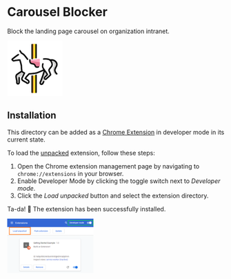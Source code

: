 # Carousel Blocker

Block the landing page carousel on organization intranet. 

![cb-icon](https://github.com/lizlove/carousel-blocker/blob/main/images/cb128.png?raw=true)

## Installation

This directory can be added as a [Chrome Extension][extensions] in developer mode in its current state. 

To load the [unpacked][unpacked] extension, follow these steps:
1. Open the Chrome extension management page by navigating to `chrome://extensions` in your browser.
2. Enable Developer Mode by clicking the toggle switch next to *Developer mode*.
3. Click the *Load unpacked* button and select the extension directory.

Ta-da! 🥳 The extension has been successfully installed. 

<img alt="screenshot" src="https://github.com/lizlove/carousel-blocker/blob/main/images/screenshot.png?raw=true" width="200" height="auto" />

[unpacked]: https://developer.chrome.com/docs/extensions/mv3/getstarted/#unpacked
[extensions]: https://developer.chrome.com/docs/extensions/mv3/
